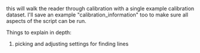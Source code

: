 this will walk the reader through calibration with a single example calibration dataset. I'll save an example "calibration_information" too to make sure all aspects of the script can be run.

Things to explain in depth:
1. picking and adjusting settings for finding lines